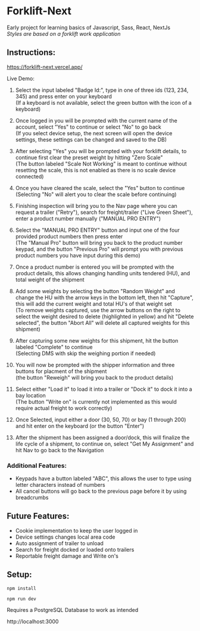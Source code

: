 # Forklift-Next

Early project for learning basics of Javascript, Sass, React, NextJs</br>
*Styles are based on a forklift work application*

## Instructions:
https://forklift-next.vercel.app/

Live Demo:
1. Select the input labeled "Badge Id:", type in one of three ids (123, 234, 345) and press enter on your keyboard</br>
(If a keyboard is not available, select the green button with the icon of a keyboard)

2. Once logged in you will be prompted with the current name of the account, select "Yes" to continue or select "No" to go back</br>
(If you select device setup, the next screen will open the device settings, these settings can be changed and saved to the DB)

3. After selecting "Yes" you will be prompted with your forklift details, to continue first clear the preset weight by hitting "Zero Scale"</br>
(The button labeled "Scale Not Working" is meant to continue without resetting the scale, this is not enabled as there is no scale device connected)

4. Once you have cleared the scale, select the "Yes" button to continue</br>
(Selecting "No" will alert you to clear the scale before continuing)

6. Finishing inspection will bring you to the Nav page where you can request a trailer ("Retry"), search for freight/trailer ("Live Green Sheet"), enter a product number manually ("MANUAL PRO ENTRY")

5. Select the "MANUAL PRO ENTRY" button and input one of the four provided product numbers then press enter</br>
(The "Manual Pro" button will bring you back to the product number keypad, and the button "Previous Pro" will prompt you with previous product numbers you have input during this demo)

6. Once a product number is entered you will be prompted with the product details, this allows changing handling units tendered (HU), and total weight of the shipment

7. Add some weights by selecting the button "Random Weight" and change the HU with the arrow keys in the bottom left, then hit "Capture", this will add the current weight and total HU's of that weight set</br>
(To remove weights captured, use the arrow buttons on the right to select the weight desired to delete (highlighted in yellow) and hit "Delete selected", the button "Abort All" will delete all captured weights for this shipment)

8. After capturing some new weights for this shipment, hit the button labeled "Complete" to continue</br>
(Selecting DMS with skip the weighing portion if needed)

9. You will now be prompted with the shipper information and three buttons for placment of the shipment</br>
(the button "Reweigh" will bring you back to the product details)

10. Select either "Load it" to load it into a trailer or "Dock it" to dock it into a bay location</br>
(The button "Write on" is currently not implemented as this would require actual freight to work correctly)

11. Once Selected, input either a door (30, 50, 70) or bay (1 through 200) and hit enter on the keyboard (or the button "Enter")

12. After the shipment has been assigned a door/dock, this will finalize the life cycle of a shipment, to continue on, select "Get My Assignment" and hit Nav to go back to the Navigation

### Additional Features:
- Keypads have a button labeled "ABC", this allows the user to type using letter characters instead of numbers
- All cancel buttons will go back to the previous page before it by using breadcrumbs

## Future Features:
- Cookie implementation to keep the user logged in
- Device settings changes local area code
- Auto assignment of trailer to unload
- Search for freight docked or loaded onto trailers
- Reportable freight damage and Write on's

## Setup:
```
npm install
```
```
npm run dev
```
Requires a PostgreSQL Database to work as intended </br>

http://localhost:3000
